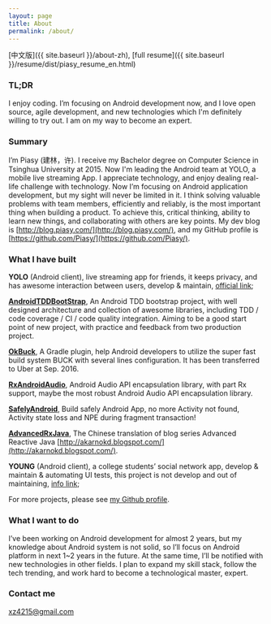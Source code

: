 ```yaml
---
layout: page
title: About
permalink: /about/
---
```


[中文版]({{ site.baseurl }}/about-zh), [full resume]({{ site.baseurl }}/resume/dist/piasy_resume_en.html)

### TL;DR
I enjoy coding. I’m focusing on Android development now, and I love open source, agile development, and new technologies which I'm definitely willing to try out. I am on my way to become an expert.

### Summary

I’m Piasy (建林，许). I receive my Bachelor degree on Computer Science in Tsinghua University at 2015. Now I'm leading the Android team at YOLO, a mobile live streaming App. I appreciate technology, and enjoy dealing real-life challenge with technology. Now I’m focusing on Android application development, but my sight will never be limited in it. I think solving valuable problems with team members, efficiently and reliably, is the most important thing when building a product. To achieve this, critical thinking, ability to learn new things, and collaborating with others are key points. My dev blog is [http://blog.piasy.com/](http://blog.piasy.com/), and my GitHub profile is [https://github.com/Piasy/](https://github.com/Piasy/).

### What I have built

**YOLO** (Android client), live streaming app for friends, it keeps privacy, and has awesome interaction between users, develop & maintain, [official link](https://www.yoloyolo.tv/);

**[AndroidTDDBootStrap](https://github.com/Piasy/AndroidTDDBootStrap)**, An Android TDD bootstrap project, with well designed architecture and collection of awesome libraries, including TDD / code coverage / CI / code quality integration. Aiming to be a good start point of new project, with practice and feedback from two production project.

**[OkBuck](https://github.com/Piasy/OkBuck)**, A Gradle plugin, help Android developers to utilize the super fast build system BUCK with several lines configuration. It has been transferred to Uber at Sep. 2016.

**[RxAndroidAudio](https://github.com/Piasy/RxAndroidAudio)**, Android Audio API encapsulation library, with part Rx support, maybe the most robust Android Audio API encapsulation library.

**[SafelyAndroid](https://github.com/Piasy/SafelyAndroid)**, Build safely Android App, no more Activity not found, Activity state loss and NPE during fragment transaction!

**[AdvancedRxJava](https://github.com/Piasy/AdvancedRxJava)**, The Chinese translation of blog series Advanced Reactive Java  [http://akarnokd.blogspot.com/](http://akarnokd.blogspot.com/).

**YOUNG** (Android client), a college students’ social network app, develop & maintain & automating UI tests, this project is not develop and out of maintaining, [info link](http://www.wandoujia.com/apps/com.xueba.client.app);

For more projects, please see [my Github profile](https://github.com/Piasy).

### What I want to do

I’ve been working on Android development for almost 2 years, but my knowledge about Android system is not solid, so I’ll focus on Android platform in next 1~2 years in the future. At the same time, I’ll be notified with new technologies in other fields. I plan to expand my skill stack, follow the tech trending, and work hard to become a technological master, expert.

### Contact me

[xz4215@gmail.com](mailto:xz4215@gmail.com)
